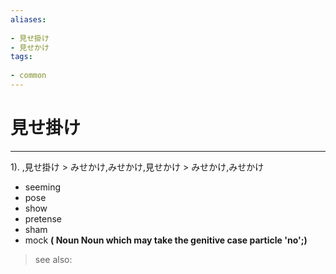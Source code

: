 ```yaml
---
aliases:
    
- 見せ掛け
- 見せかけ
tags:
    
- common
---
```


# 見せ掛け
---
1).
,見せ掛け > みせかけ,みせかけ,見せかけ > みせかけ,みせかけ

- seeming
- pose
- show
- pretense
- sham
- mock
**( Noun Noun which may take the genitive case particle 'no';)**
> see also: 
            